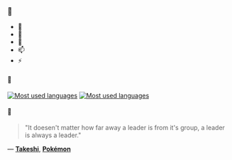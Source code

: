 ### 👋

- 🔭
- 🌱
- 💬
- 📫
- ⚡

#### 🧏

[![Most used languages](https://github-readme-stats-aynah.vercel.app/api/top-langs/?username=aynh&theme=solarized-dark&langs_count=6&layout=compact&hide_title=true)](https://github.com/anuraghazra/github-readme-stats#gh-dark-mode-only)
[![Most used languages](https://github-readme-stats-aynah.vercel.app/api/top-langs/?username=aynh&theme=solarized-light&langs_count=6&layout=compact&hide_title=true)](https://github.com/anuraghazra/github-readme-stats#gh-light-mode-only)

#### 💬

> "It doesen't matter how far away a leader is from it's group, a leader is always a leader."

&mdash; [**Takeshi**](https://myanimelist.net/character.php?q=Takeshi&cat=character), [**Pokémon**](https://myanimelist.net/search/all?q=Pok%C3%A9mon&cat=all)
